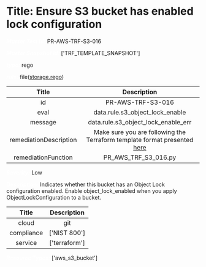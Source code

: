 



# Title: Ensure S3 bucket has enabled lock configuration


***<font color="white">Master Test Id:</font>*** PR-AWS-TRF-S3-016

***<font color="white">Master Snapshot Id:</font>*** ['TRF_TEMPLATE_SNAPSHOT']

***<font color="white">type:</font>*** rego

***<font color="white">rule:</font>*** file([storage.rego])  
  
  
  
  

|Title|Description|
| :---: | :---: |
|id|PR-AWS-TRF-S3-016|
|eval|data.rule.s3_object_lock_enable|
|message|data.rule.s3_object_lock_enable_err|
|remediationDescription|Make sure you are following the Terraform template format presented <a href='https://registry.terraform.io/providers/hashicorp/aws/latest/docs/resources/s3_bucket' target='_blank'>here</a>|
|remediationFunction|PR_AWS_TRF_S3_016.py|


***<font color="white">Severity:</font>*** Low

***<font color="white">Description:</font>*** Indicates whether this bucket has an Object Lock configuration enabled. Enable object_lock_enabled when you apply ObjectLockConfiguration to a bucket.  
  
  

|Title|Description|
| :---: | :---: |
|cloud|git|
|compliance|['NIST 800']|
|service|['terraform']|


***<font color="white">Resource Types:</font>*** ['aws_s3_bucket']


[storage.rego]: https://github.com/prancer-io/prancer-compliance-test/tree/master/aws/terraform/storage.rego
